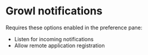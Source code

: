 
Growl notifications
===================

Requires these options enabled in the preference pane:
 * Listen for incoming notifications
 * Allow remote application registration

